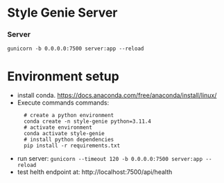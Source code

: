 # Style Genie Server

### Server

```
gunicorn -b 0.0.0.0:7500 server:app --reload
```

# Environment setup

- install conda. https://docs.anaconda.com/free/anaconda/install/linux/
- Execute commands commands:
  ```
    # create a python environment
    conda create -n style-genie python=3.11.4
    # activate environment
    conda activate style-genie
    # install python dependencies
    pip install -r requirements.txt
  ```
- run server:
  `gunicorn --timeout 120 -b 0.0.0.0:7500 server:app --reload`
- test helth endpoint at: http://localhost:7500/api/health
